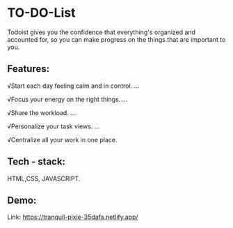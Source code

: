 # TO-DO-List
Todoist gives you the confidence that everything's organized and accounted for, so you can make progress on the things that are important to you.

## Features:

√Start each day feeling calm and in control. ...

√Focus your energy on the right things. ...

√Share the workload. ...

√Personalize your task views. ...

√Centralize all your work in one place.

## Tech - stack:
HTML,CSS, JAVASCRIPT.

## Demo:
Link: https://tranquil-pixie-35dafa.netlify.app/
